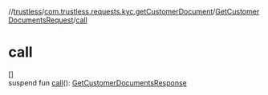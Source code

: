 //[trustless](../../../index.md)/[com.trustless.requests.kyc.getCustomerDocument](../index.md)/[GetCustomerDocumentsRequest](index.md)/[call](call.md)

# call

[]\
suspend fun [call](call.md)(): [GetCustomerDocumentsResponse](../-get-customer-documents-response/index.md)
